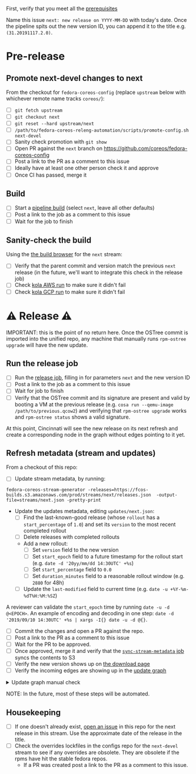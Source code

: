 First, verify that you meet all the [prerequisites](https://github.com/coreos/fedora-coreos-streams/blob/master/release-prereqs.md)

Name this issue `next: new release on YYYY-MM-DD` with today's date. Once the pipeline spits out the new version ID, you can append it to the title e.g. `(31.20191117.2.0)`.

# Pre-release

## Promote next-devel changes to next

From the checkout for `fedora-coreos-config` (replace `upstream` below with
whichever remote name tracks `coreos/`):

- [ ] `git fetch upstream`
- [ ] `git checkout next`
- [ ] `git reset --hard upstream/next`
- [ ] `/path/to/fedora-coreos-releng-automation/scripts/promote-config.sh next-devel`
- [ ] Sanity check promotion with `git show`
- [ ] Open PR against the `next` branch on https://github.com/coreos/fedora-coreos-config
- [ ] Post a link to the PR as a comment to this issue
- [ ] Ideally have at least one other person check it and approve
- [ ] Once CI has passed, merge it

## Build

- [ ] Start a [pipeline build](https://jenkins-fedora-coreos.apps.ocp.ci.centos.org/job/fedora-coreos/job/fedora-coreos-fedora-coreos-pipeline/build?delay=0sec) (select `next`, leave all other defaults)
- [ ] Post a link to the job as a comment to this issue
- [ ] Wait for the job to finish

## Sanity-check the build

Using the [the build browser](https://builds.coreos.fedoraproject.org/browser) for the `next` stream:

- [ ] Verify that the parent commit and version match the previous `next` release (in the future, we'll want to integrate this check in the release job)
- [ ] Check [kola AWS run](https://jenkins-fedora-coreos.apps.ocp.ci.centos.org/job/fedora-coreos/job/fedora-coreos-fedora-coreos-pipeline-kola-aws) to make sure it didn't fail
- [ ] Check [kola GCP run](https://jenkins-fedora-coreos.apps.ocp.ci.centos.org/job/fedora-coreos/job/fedora-coreos-fedora-coreos-pipeline-kola-gcp) to make sure it didn't fail

# ⚠️ Release ⚠️

IMPORTANT: this is the point of no return here. Once the OSTree commit is
imported into the unified repo, any machine that manually runs `rpm-ostree
upgrade` will have the new update.

## Run the release job

- [ ] Run the [release job](https://jenkins-fedora-coreos.apps.ocp.ci.centos.org/job/fedora-coreos/job/fedora-coreos-fedora-coreos-pipeline-release/build?delay=0sec), filling in for parameters `next` and the new version ID
- [ ] Post a link to the job as a comment to this issue
- [ ] Wait for job to finish
- [ ] Verify that the OSTree commit and its signature are present and valid by booting a VM at the previous release (e.g. `cosa run --qemu-image /path/to/previous.qcow2`) and verifying that `rpm-ostree upgrade` works and `rpm-ostree status` shows a valid signature.

At this point, Cincinnati will see the new release on its next refresh and create a corresponding node in the graph without edges pointing to it yet.

## Refresh metadata (stream and updates)

From a checkout of this repo:

- [ ] Update stream metadata, by running:


```
fedora-coreos-stream-generator -releases=https://fcos-builds.s3.amazonaws.com/prod/streams/next/releases.json  -output-file=streams/next.json -pretty-print
```

- Update the updates metadata, editing `updates/next.json`:
  - [ ] Find the last-known-good release (whose `rollout` has a `start_percentage` of `1.0`) and set its `version` to the most recent completed rollout
  - [ ] Delete releases with completed rollouts
  - Add a new rollout:
    - [ ] Set `version` field to the new version
    - [ ] Set `start_epoch` field to a future timestamp for the rollout start (e.g. `date -d '20yy/mm/dd 14:30UTC' +%s`)
    - [ ] Set `start_percentage` field to `0.0`
    - [ ] Set `duration_minutes` field to a reasonable rollout window (e.g. `2880` for 48h)
  - [ ] Update the `last-modified` field to current time (e.g. `date -u +%Y-%m-%dT%H:%M:%SZ`)

A reviewer can validate the `start_epoch` time by running `date -u -d @<EPOCH>`. An example of encoding and decoding in one step: `date -d '2019/09/10 14:30UTC' +%s | xargs -I{} date -u -d @{}`. 

- [ ] Commit the changes and open a PR against the repo.
- [ ] Post a link to the PR as a comment to this issue
- [ ] Wait for the PR to be approved.
- [ ] Once approved, merge it and verify that the [`sync-stream-metadata` job](https://jenkins-fedora-coreos.apps.ocp.ci.centos.org/job/sync-stream-metadata/) syncs the contents to S3
- [ ] Verify the new version shows up on [the download page](https://getfedora.org/en/coreos/download?stream=next)
- [ ] Verify the incoming edges are showing up in the [update graph](https://builds.coreos.fedoraproject.org/graph?stream=next)

<details>
  <summary>Update graph manual check</summary>

```
curl -H 'Accept: application/json' 'https://updates.coreos.fedoraproject.org/v1/graph?basearch=x86_64&stream=next&rollout_wariness=0'
```

</details>

NOTE: In the future, most of these steps will be automated.

## Housekeeping

- [ ] If one doesn't already exist, [open an issue](https://github.com/coreos/fedora-coreos-streams/issues/new?labels=kind/release,jira&template=next.md) in this repo for the next release in this stream. Use the approximate date of the release in the title.
- [ ] Check the overrides lockfiles in the configs repo for the `next-devel` stream to see if any overrides are obsolete. They are obsolete if the rpms have hit the stable fedora repos.
  - If a PR was created post a link to the PR as a comment to this issue.
